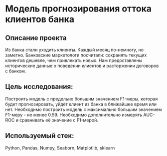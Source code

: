 # Модель прогнозирования оттока клиентов банка

## Описание проекта

Из банка стали уходить клиенты. Каждый месяц по-немногу, но заметно. Банковские маркетологи посчитали: сохранять текущих клиентов дешевле, чем привлекать новых. Нам предоставлены исторические данные о поведении клиентов и расторжении договоров с банком.

## Цель исследования:

Построить модель с предельно большим значением F1-меры, которая будет прогнозировать, уйдёт клиент из банка в ближайшее время или нет. Необходимо построить модель с максимально большим значением F1-меру - не менее 0.59. Необходимо дополнительно измерять AUC-ROC и сравнивать её значение с F1-мерой.

## Используемый стек: 

Python, Pandas, Numpy, Seaborn, Matplotlib, sklearn


